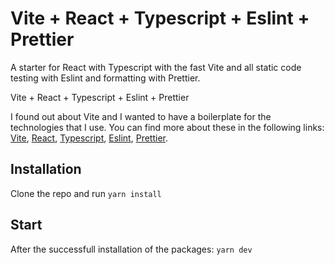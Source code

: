 # Vite + React + Typescript + Eslint + Prettier

A starter for React with Typescript with the fast Vite and all static code testing with Eslint and formatting with Prettier.

Vite + React + Typescript + Eslint + Prettier

I found out about Vite and I wanted to have a boilerplate for the technologies that I use. You can find more about these in the following links: [Vite](https://github.com/vitejs/vite), [React](https://reactjs.org/), [Typescript](https://www.typescriptlang.org/), [Eslint](https://eslint.org/), [Prettier](https://prettier.io/).

## Installation

Clone the repo and run `yarn install`

## Start

After the successfull installation of the packages: `yarn dev`
